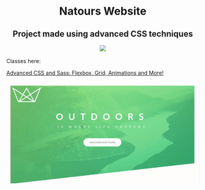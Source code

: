 <h1 align="center">Natours Website</h1>

<h2 align="center">Project made using advanced CSS techniques</h2>

<p align="center">
  <a href="https://skillicons.dev">
    <img src="https://skillicons.dev/icons?i=html,css" />
  </a>
</p>

Classes here:

[Advanced CSS and Sass: Flexbox, Grid, Animations and More!](https://www.udemy.com/course/advanced-css-and-sass/)

![Natour Website](img/1.gif)
